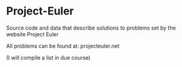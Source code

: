 Project-Euler
=============

Source code and data that describe solutions to problems set by the website Project Euler

All problems can be found at: projecteuler.net

(I will compile a list in due course)
